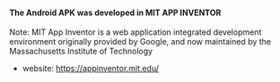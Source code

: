 #### The Android APK was developed in MIT APP INVENTOR 
Note: MIT App Inventor is a web application integrated development environment originally provided by Google, and now maintained by the Massachusetts Institute of Technology
 
 - website: <https://appinventor.mit.edu/>
